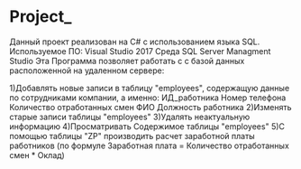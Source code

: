 # Project_
Данный проект реализован на C# c использованием языка SQL.
Используемое ПО: 
Visual Studio 2017
Среда SQL Server Managment Studio
Эта Программа позволяет работать с с базой данных расположенной на удаленном сервере:

1)Добавлять новые записи в таблицу "employees",  содержащую данные по сотрудниками компании, а именно:
 ИД_работника
 Номер телефона
 Количество отработанных смен
 ФИО
 Должность работника
2)Изменять старые записи таблицы "employees"
3)Удалять неактуальную информацию
4)Просматривать Содержимое таблицы "employees"
5)С помощью таблицы "ZP" производить расчет заработной платы работников (по формуле Заработная плата = Количество отработанных смен * Оклад)  
